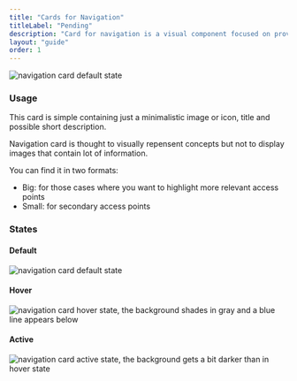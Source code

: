 ```yaml
---
title: "Cards for Navigation"
titleLabel: "Pending"
description: "Card for navigation is a visual component focused on providing navigation in distributive pages or discributive page sections."
layout: "guide"
order: 1
---
```

![navigation card default state](/lexicon/images/CardNavDefault.jpg)

### Usage
This card is simple containing just a minimalistic image or icon, title and possible short description.

Navigation card is thought to visually repensent concepts but not to display images that contain lot of information.

You can find it in two formats:

- Big: for those cases where you want to highlight more relevant access points
- Small: for secondary access points

### States

#### Default 
![navigation card default state](/lexicon/images/CardNavDefault.jpg)

#### Hover
![navigation card hover state, the background shades in gray and a blue line appears below](/lexicon/images/CardNavHover.jpg)

#### Active 
![navigation card active state, the background gets a bit darker than in hover state](/lexicon/images/CardNavActive.jpg)

